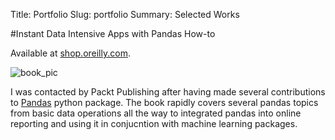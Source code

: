 Title: Portfolio
Slug: portfolio
Summary: Selected Works

#Instant Data Intensive Apps with Pandas How-to

Available at [shop.oreilly.com][book].

![book_pic](http://akamaicovers.oreilly.com/images/9781782165583/cat.gif)

I was contacted by Packt Publishing after having made several contributions
to [Pandas][pandas] python package.  The book rapidly covers several pandas
topics from basic data operations all the way to integrated pandas into online
reporting and using it in conjucntion with machine learning packages.


[book]: http://shop.oreilly.com/product/9781782165583.do?sortby=bestSellers
[pandas]: http://pandas.pydata.org/
